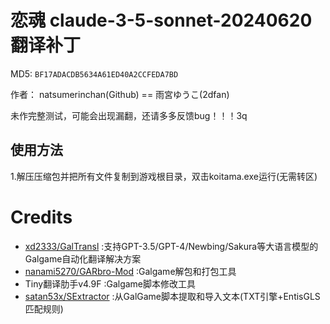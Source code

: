 # 恋魂 claude-3-5-sonnet-20240620 翻译补丁

MD5: `BF17ADACDB5634A61ED40A2CCFEDA7BD`

作者： natsumerinchan(Github) == 雨宮ゆうこ(2dfan)

未作完整测试，可能会出现漏翻，还请多多反馈bug！！！3q

## 使用方法
1.解压压缩包并把所有文件复制到游戏根目录，双击koitama.exe运行(无需转区)

# Credits

- [xd2333/GalTransl](https://github.com/xd2333/GalTransl.git) :支持GPT-3.5/GPT-4/Newbing/Sakura等大语言模型的Galgame自动化翻译解决方案
- [nanami5270/GARbro-Mod](https://github.com/nanami5270/GARbro-Mod.git) :Galgame解包和打包工具
- Tiny翻译肋手v4.9F :Galgame脚本修改工具
- [satan53x/SExtractor](https://github.com/satan53x/SExtractor.git) :从GalGame脚本提取和导入文本(TXT引擎+EntisGLS匹配规则)
